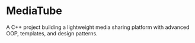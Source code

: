 # MediaTube
A C++ project building a lightweight media sharing platform with advanced OOP, templates, and design patterns.
